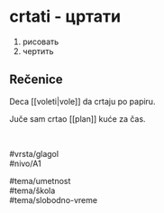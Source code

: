 # crtati - цртати

1. рисовать  
2. чертить

## Rečenice

Deca [[voleti|vole]] da crtaju po papiru.

Juče sam crtao [[plan]] kuće za čas.

<br>

#vrsta/glagol  
#nivo/A1  

#tema/umetnost  
#tema/škola  
#tema/slobodno-vreme  
